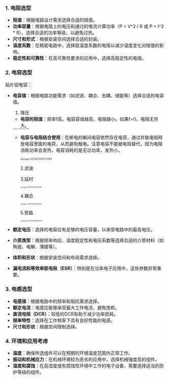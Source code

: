 ### 1. 电阻选型

- **阻值**：根据电路设计需求选择合适的阻值。
- **功率容量**：根据电阻上的电压和通过的电流计算功率（P = V^2 / R 或 P = I^2 * R），选择合适的功率等级，以避免过热。
- **尺寸和形式**：根据安装空间选择合适的封装。
- **温度系数**：在精密电路中，选择低温度系数的电阻以减少温度变化对阻值的影响。
- **稳定性和可靠性**：在高可靠性要求的应用中，选择高稳定性的电阻。

### 2. 电容选型

贴片钽电容：

- **电容值**：根据电路功能需求（如滤波、耦合、去耦、储能等）选择合适的电容值。

  1. 降压

  - **电容的阻值**：频率f高，电容容值越高，电阻越小。如果f=0，电阻无穷大。

  <img src="C:\Users\fan\AppData\Roaming\Typora\typora-user-images\image-20240504100525899.png" alt="image-20240504100525899" style="zoom:25%;" />

  - **电容与电阻结合使用**：在断电的瞬间电容依然存在电荷，通过并联电阻释放电容里面的电荷，从而避免触电。注意电容不能被电阻替代，因为电阻消耗功率会发热，电容消耗的是无功功率，发热小。

    <img src="C:\Users\fan\AppData\Roaming\Typora\typora-user-images\image-20240504101121284.png" alt="image-20240504101121284" style="zoom:50%;" />

    2.滤波

    3.延时

    <img src="C:\Users\fan\AppData\Roaming\Typora\typora-user-images\image-20240504102515596.png" alt="image-20240504102515596" style="zoom:33%;" />

    4.耦合

    <img src="C:\Users\fan\AppData\Roaming\Typora\typora-user-images\image-20240504102608930.png" alt="image-20240504102608930" style="zoom:33%;" />

    5.旁路

    <img src="C:\Users\fan\AppData\Roaming\Typora\typora-user-images\image-20240504102655339.png" alt="image-20240504102655339" style="zoom:33%;" />

    

- **额定电压**：选择的电容应有足够的电压容量，以承受电路中的最高电压。

- **介质类型**：根据频率响应、温度稳定性和电压系数等选择合适的介质材料（如陶瓷、电解、薄膜等）。

- **体积和形状**：根据安装空间和布局需求选择。

- **漏电流和等效串联电阻（ESR）**：特别是在功率电子应用中，这些参数非常重要。

### 3. 电感选型
- **电感值**：根据电路中的频率和阻抗需求选择。
- **额定电流**：电感应能够承受最大工作电流，避免饱和。
- **直流电阻（DCR）**：较低的DCR有助于减少功率损耗。
- **频率特性**：选择在工作频率下具有良好性能的电感。
- **尺寸和形状**：根据空间限制选择。

### 4. 环境和应用考虑
- **温度**：确保所选组件可以在预期的环境温度范围内正常工作。
- **振动和机械应力**：在机械环境较为恶劣的应用中，选择机械强度高的组件。
- **湿度和腐蚀**：在高湿度或有腐蚀性环境中工作的电子设备，需要选择适当的防护等级的组件。
